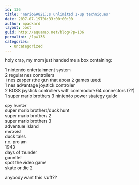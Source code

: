 ```yaml
---
id: 136
title: 'mario&#8217;s unlimited 1-up techniques'
date: 2007-07-19T08:33:00+00:00
author: mpackard
layout: post
guid: http://aquamap.net/blog/?p=136
permalink: /?p=136
categories:
  - Uncategorized
---
```

holy crap, my mom just handed me a box containing:

1 nintendo entertainment system  
2 regular nes controllers  
1 nes zapper (the gun that about 2 games used)  
1 nes advantage joystick controller  
2 BOSS joystick controllers with commodore 64 connectors (??)  
1 super mario brothers 3 nintendo power strategy guide

spy hunter  
super mario brothers/duck hunt  
super mario brothers 2  
super mario brothers 3  
adventure island  
metroid  
duck tales  
r.c. pro am  
1943  
days of thunder  
gauntlet  
spot the video game  
skate or die 2

anybody want this stuff??
